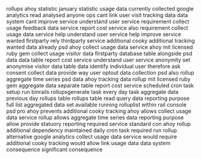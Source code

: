 rollups ahoy statistic january statistic usage data currently collected google analytics read analysed anyone ops cant link user visit tracking data data system cant improve service understand user service requirement collect usage feedback data service report cost service also requirement collect usage data service help understand user service help improve service wanted firstparty rely thirdparty service additional cooky additional tracking wanted data already psd ahoy collect usage data service ahoy mit licensed ruby gem collect usage visitor data firstparty database table alongside psd data data table report cost service understand user service anonymity set anonymise visitor data table data identify individual user therefore ask consent collect data provide way user optout data collection psd also rollup aggregate time series psd data ahoy tracking data rollup mit licensed ruby gem aggregate data separate table report cost service scheduled cron task setup run binrails rollupsgenerate task every day task aggregate data previous day rollups table rollups table read query data reporting purpose full list aggregated data set available running rolluplist within rail console psd pro ahoy prevents additional cooky tracking ahoy allows collect usage data service rollup allows aggregate time series data reporting purpose allow provide statuory reporting required service standard con ahoy rollup additional dependency maintained daily cron task required run rollup alternative google analytics collect usage data service would require additional cooky tracking would allow link usage data data system consequence significant consequence